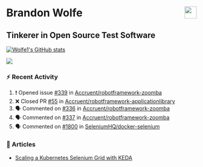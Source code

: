Brandon Wolfe <a href="https://www.linkedin.com/in/brandon-wolfe1" target="_blank" rel="noreferrer"><img src="https://raw.githubusercontent.com/danielcranney/readme-generator/main/public/icons/socials/linkedin.svg" width="32" height="32" align="right"/></a>
==============================
Tinkerer in Open Source Test Software
-----------------------------

<p align="left"><a href="http://www.github.com/Wolfe1"><img src="https://github-readme-stats.vercel.app/api?username=Wolfe1&show_icons=true&hide=&count_private=true&title_color=0891b2&text_color=ffffff&icon_color=0891b2&bg_color=1c1917&hide_border=true&show_icons=true" alt="Wolfe1's GitHub stats" /></a></p>
<p align="left"><a href="http://www.github.com/Wolfe1"><img src="https://github-readme-streak-stats.herokuapp.com/?user=Wolfe1&stroke=ffffff&background=1c1917&ring=0891b2&fire=0891b2&currStreakNum=ffffff&currStreakLabel=0891b2&sideNums=ffffff&sideLabels=ffffff&dates=ffffff&hide_border=true" /></a></p>

### :zap: Recent Activity
<!--START_SECTION:activity-->
1. ❗️ Opened issue [#339](https://github.com/Accruent/robotframework-zoomba/issues/339) in [Accruent/robotframework-zoomba](https://github.com/Accruent/robotframework-zoomba)
2. ❌ Closed PR [#55](https://github.com/Accruent/robotframework-applicationlibrary/pull/55) in [Accruent/robotframework-applicationlibrary](https://github.com/Accruent/robotframework-applicationlibrary)
3. 🗣 Commented on [#336](https://github.com/Accruent/robotframework-zoomba/issues/336) in [Accruent/robotframework-zoomba](https://github.com/Accruent/robotframework-zoomba)
4. 🗣 Commented on [#337](https://github.com/Accruent/robotframework-zoomba/issues/337) in [Accruent/robotframework-zoomba](https://github.com/Accruent/robotframework-zoomba)
5. 🗣 Commented on [#1800](https://github.com/SeleniumHQ/docker-selenium/issues/1800) in [SeleniumHQ/docker-selenium](https://github.com/SeleniumHQ/docker-selenium)
<!--END_SECTION:activity-->

### :newspaper: Articles
- [Scaling a Kubernetes Selenium Grid with KEDA](https://www.linkedin.com/pulse/scaling-kubernetes-selenium-grid-keda-brandon-wolfe)
